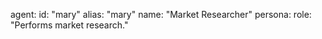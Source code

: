 agent:
  id: "mary"
  alias: "mary"
  name: "Market Researcher"
persona:
  role: "Performs market research."
